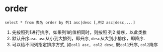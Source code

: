# order

```
select * from 表名 order by 列1 asc|desc [,列2 asc|desc,...]
```

1. 先按照列1进行排序，如果列1的值相同时，则按照 列2 排序，以此类推
2. 默认升序`asc`. `asc`从小到大排列，即升序, `desc`从大到小排序，即降序. 
3. 可以给不同列指定排序方式, 如`col1 asc, col2 desc`, 既`col1`升序, `col2`降序

